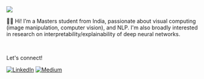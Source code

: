 <img src="https://miro.medium.com/max/1000/1*Wif1a4KqFHzVI40QOzbQKQ.png">
<br>

👋🏼 Hi! I’m a Masters student from India, passionate about visual computing (image manipulation, computer vision), and NLP. I'm also broadly interested in research on interpretability/explainability of deep neural networks. 

<br>

Let's connect!

<a href="https://linkedin.com/in/nazianafis">![LinkedIn](https://img.shields.io/badge/LinkedIn-0077B5?style=for-the-badge&logo=linkedin&logoColor=white)</a>
<a href="https://nazianafis.medium.com">![Medium](https://img.shields.io/badge/Medium-12100E?style=for-the-badge&logo=medium&logoColor=white)</a>


<!--
<a href="https://www.linkedin.com/in/nazianafis/">
  <img
    alt="Linkedin"
    src="https://img.shields.io/badge/linkedin-0077B5?logo=linkedin&logoColor=white&style=for-the-badge"
  />
</a>
-->

<!-- ![Activity Graph](https://activity-graph.herokuapp.com/graph?username=nazianafis&theme=github) -->
<!-- <img src="https://github-profile-trophy.vercel.app/?username=nazianafis&column=7&theme=onedark" /> -->
<!-- ![Visitor](https://visitor-badge.laobi.icu/badge?page_id=nazianafis) -->

<!-- 
[![GitHub Streak](https://github-readme-streak-stats.herokuapp.com/?user=nazianafis&theme=dark&)](https://git.io/streak-stats)
![](https://github-readme-stats.vercel.app/api?username=nazianafis&count_private=true&show_icons=true&theme=radical&border_radius=4&layout=compact)
-->
